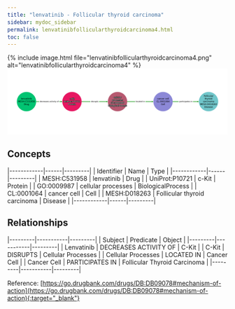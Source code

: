 ```yaml
---
title: "lenvatinib - Follicular thyroid carcinoma"
sidebar: mydoc_sidebar
permalink: lenvatinibfollicularthyroidcarcinoma4.html
toc: false 
---
```


{% include image.html file="lenvatinibfollicularthyroidcarcinoma4.png" alt="lenvatinibfollicularthyroidcarcinoma4" %}![Path Visualization](/images/lenvatinibfollicularthyroidcarcinoma4.png)

## Concepts

|------------|------|---------|
| Identifier | Name | Type    |
|------------|------|---------|
| MESH:C531958 | lenvatinib | Drug |
| UniProt:P10721 | c-Kit | Protein |
| GO:0009987 | cellular processes | BiologicalProcess |
| CL:0001064 | cancer cell | Cell |
| MESH:D018263 | Follicular thyroid carcinoma | Disease |
|------------|------|---------|

## Relationships

|---------|-----------|---------|
| Subject | Predicate | Object  |
|---------|-----------|---------|
| Lenvatinib | DECREASES ACTIVITY OF | C-Kit |
| C-Kit | DISRUPTS | Cellular Processes |
| Cellular Processes | LOCATED IN | Cancer Cell |
| Cancer Cell | PARTICIPATES IN | Follicular Thyroid Carcinoma |
|---------|-----------|---------|

Reference: [https://go.drugbank.com/drugs/DB:DB09078#mechanism-of-action](https://go.drugbank.com/drugs/DB:DB09078#mechanism-of-action){:target="_blank"}